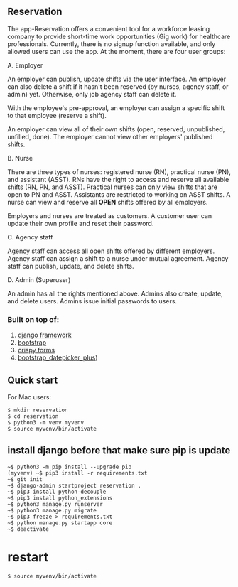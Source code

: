 
## Reservation

The app-Reservation offers a convenient tool for a workforce leasing company to provide short-time work opportunities (Gig work) for healthcare professionals. Currently, there is no signup function available, and only allowed users can use the app. At the moment, there are four user groups:

A. Employer

An employer can publish, update shifts via the user interface. An employer can also delete a shift if it hasn't been reserved (by nurses, agency staff, or admin) yet. Otherwise, only job agency staff can delete it.

With the employee's pre-approval, an employer can assign a specific shift to that employee (reserve a shift).

An employer can view all of their own shifts (open, reserved, unpublished, unfilled, done). The employer cannot view other employers' published shifts.

B. Nurse

There are three types of nurses: registered nurse (RN), practical nurse (PN), and assistant (ASST). RNs have the right to access and reserve all available shifts (RN, PN, and ASST). Practical nurses can only view shifts that are open to PN and ASST. Assistants are restricted to working on ASST shifts. A nurse can view and reserve all **OPEN** shifts offered by all employers.

Employers and nurses are treated as customers. A customer user can update their own profile and reset their password.

C. Agency staff

Agency staff can access all open shifts offered by different employers. Agency staff can assign a shift to a nurse under mutual agreement. Agency staff can publish, update, and delete shifts.

D. Admin (Superuser)

An admin has all the rights mentioned above. Admins also create, update, and delete users. Admins issue initial passwords to users.

### Built on top of:

1. [django framework](https://www.djangoproject.com/)
2. [bootstrap](https://getbootstrap.com/)
3. [crispy forms](https://django-crispy-forms.readthedocs.io/en/latest/)
4. [bootstrap_datepicker_plus](https://pypi.org/project/django-bootstrap-datepicker-plus/))

## Quick start

For Mac users:

```
$ mkdir reservation
$ cd reservation
$ python3 -m venv myvenv
$ source myvenv/bin/activate
```

## install django before that make sure pip is update
```
~$ python3 -m pip install --upgrade pip
(myvenv) ~$ pip3 install -r requirements.txt
~$ git init
~$ django-admin startproject reservation .
~$ pip3 install python-decouple
~$ pip3 install python_extensions
~$ python3 manage.py runserver
~$ python3 manage.py migrate
~$ pip3 freeze > requirements.txt
~$ python manage.py startapp core
~$ deactivate
```
# restart 

```
$ source myvenv/bin/activate
````
